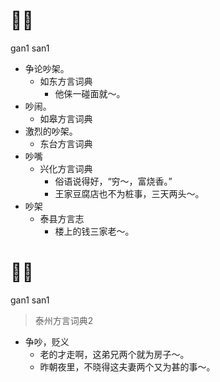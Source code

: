 # 𠵹丧
gan1 san1
+ 争论吵架。
  * 如东方言词典
    - 他俫一碰面就～。
+ 吵闹。
  * 如皋方言词典
+ 激烈的吵架。
  * 东台方言词典
+ 吵嘴
  * 兴化方言词典
    - 俗语说得好，“穷～，富烧香。”
    - 王家豆腐店也不为桩事，三天两头～。
+ 吵架
  * 泰县方言志
    - 楼上的钱三家老～。


# 𠵹丧
gan1 san1
> 泰州方言词典2
- 争吵，贬义
  - 老的才走啊，这弟兄两个就为房子～。
  - 昨朝夜里，不晓得这夫妻两个又为甚的事～。